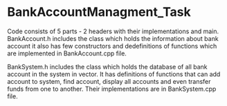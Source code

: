 # BankAccountManagment_Task

Code consists of 5 parts - 2 headers with their implementations and main.
BankAccount.h includes the class which holds the information about bank account it also has few constructors and dedefinitions of functions which are implemented in BankAccount.cpp file.

BankSystem.h includes the class which holds the database of all bank account in the system in vector. It has definitions of functions that can add account to system, find account, display all accounts and even transfer funds from one to another. Their implementations are in BankSystem.cpp file.


